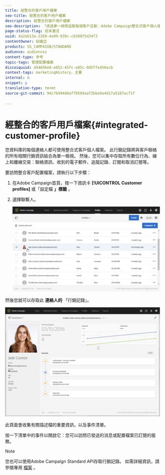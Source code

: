 ```yaml
---
title: 經整合的客戶用戶檔案
seo-title: 經整合的客戶用戶檔案
description: 經整合的客戶用戶檔案
seo-description: 「透過單一檢視追蹤每個客戶互動：Adobe Campaign整合式客戶個人檔案會在整個客戶生命週期中更新。」
page-status-flag: 從未激活
uuid: da2eb13a-2268-4a99-939c-c6388f5d34f3
contentOwner: 紹維亞
products: SG_CAMPAIGN/STANDARD
audience: audiences
content-type: 參考
topic-tags: 管理配置檔案
discoiquuid: d44656e8-e652-45fc-a05c-0d5ffe456ecb
context-tags: marketingHistory，主要
internal: n
snippet: y
translation-type: tm+mt
source-git-commit: 94c7649448aff859daaf2bbe9a4d17a5187ac71f

---
```



# 經整合的客戶用戶檔案{#integrated-customer-profile}

您資料庫的每個連絡人都可使用整合式客戶個人檔案。 此行銷記錄將與客戶聯絡的所有相關行銷資訊結合為單一檢視。 然後，您可以集中存取所有數位行為、線上和離線交易：聯絡資訊、收到的電子郵件、追蹤記錄、訂閱和取消訂閱等。

要訪問整合客戶配置檔案，請執行以下步驟：

1. 在Adobe Campaign首頁，按一下資訊卡 **[!UICONTROL Customer profiles]** 或「設定檔 **」標籤** 。
1. 選擇聯繫人。

   ![](assets/mkt_hist_access.png)

然後您就可以存取此 **連絡人的** 「行銷記錄」。

![](assets/mkt_hist_view.png)

此頁面會收集有關描述檔的重要資訊，以及事件清單。

按一下清單中的事件以開啟它：您可以訪問已發送的消息或配置檔案已訂閱的服務。

>[!NOTE]
>
>您也可以使用Adobe Campaign Standard API存取行銷記錄。 如需詳細資訊，請參閱專用 [檔案](https://final-docs.campaign.adobe.com/doc/standard/en/api/ACS_API.html#interacting-with-marketing-history) 。


